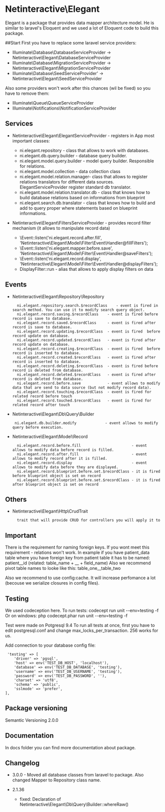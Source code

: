 Netinteractive\Elegant
======================

Elegant is a package that provides data mapper architecture model. 
He is similar to laravel's Eloquent and we used a lot of Eloquent code to build this package.

##Start
First you have to replace some laravel service providers:
* Illuminate\Database\DatabaseServiceProvider   ->  Netinteractive\Elegant\DatabaseServiceProvider
* Illuminate\Database\MigrationServiceProvider  ->  Netinteractive\Elegant\MigrationServiceProvider
* Illuminate\Database\SeedServiceProvider'      ->  Netinteractive\Elegant\SeedServiceProvider

Also some providers won't work after this chances (wil be fixed) so you have to remove them:
* Illuminate\Queue\QueueServiceProvider
* Illuminate\Notifications\NotificationServiceProvider


## Services
* Netinteractive\Elegant\ElegantServiceProvider - registers in App most important classes:
     * ni.elegant.repository - class that allows to work with databases.
     * ni.elegant.db.query.builder - database query builder.
     * ni.elegant.model.query.builder - model query builder. Responsible for relations.
     * ni.elegant.model.collection - data collection class
     * ni.elegant.model.relation.manager- class that allows to register relations translators for different data sources. ElegantServiceProvider register standard db translator.
     * ni.elegant.model.relation.translator.db - class that knows how to build database relations based on informations from blueprint
     * ni.elegant.search.db.translator - class that knows how to build and add to query proper where statements based on blueprint informations.

* Netinteractive\Elegant\FiltersServiceProvider - provides record filter mechanism (it allows to manipulate record data)
     * \Event::listen('ni.elegant.record.after.fill', 'Netinteractive\Elegant\Model\Filter\Event\Handler@fillFilters');
     * \Event::listen('ni.elegant.mapper.before.save', 'Netinteractive\Elegant\Model\Filter\Event\Handler@saveFilters');
     * \Event::listen('ni.elegant.record.display', 'Netinteractive\Elegant\Model\Filter\Event\Handler@displayFilters');
     * DisplayFilter::run - alias that allows to apply display filters on data


## Events
* Netinteractive\Elegant\Repository\Repository

        ni.elegant.repository.search.$recordClass    - event is fired in search method. You can use it to modify search query object.
        ni.elegant.record.saving.$recordClass    - event is fired before record is save to database.
        ni.elegant.record.saved.$recordClass     - event is fired after record is save to database.
        ni.elegant.record.updating.$recordClass  - event is fired  before record update on database.
        ni.elegant.record.updated.$recordClass   - event is fired after record update on database.
        ni.elegant.record.creating.$recordClass  - event is fired  before record is inserted to database.
        ni.elegant.record.created.$recordClass   - event is fired after record is inserted to database.
        ni.elegant.record.deleting.$recordClass  - event is fired before record is deleted from database.
        ni.elegant.record.deleted.$recordClass   - event is fired after record is deleted from database.
        ni.elegant.record.before.save            - event allows to modify data that are send to data source (but not modify record data).
        ni.elegant.record.touching.$recordClass  - event is fired for related record before touch
        ni.elegant.record.touched.$recordClass   - event is fired for related record after touch

*  Netinteractive\Elegant\Db\Query\Builder

        ni.elegant.db.builder.modify             - event allows to modify query before execution.

* Netinteractive\Elegant\Model\Record

        ni.elegant.record.before.fill                       - event allows to modify data before record is filled.
        ni.elegant.record.after.fill                        - event allows to modify record after it is filled.
        ni.elegant.record.display                           - event allows to modify data before they are displayed.
        ni.elegant.record.blueprint.before.set.$recordClass - it is fired before blueprint object is set on record
        ni.elegant.record.blueprint.before.set.$recordClass - it is fired after blueprint object is set on record

## Others
* Netinteractive\Elegant\Http\CrudTrait 
        
        trait that will provide CRUD for controllers you will apply it to

## Important
There is the requirement for naming foreign keys. If you wont meet this requirement - relations won't work.
In example if you have patient_data table where you have foreign key from patient table it has to be named: patient__id (related: table_name + __ + field_name)
Also we recommend pivot table names to looke like this: table_one__table_two

Also we recommend to use config:cache. It will increase perfomance a lot (becouse we serialize closures in config files).

## Testing
We used codeception here. To run tests: 
 codecept run unit --env=testing -f
Or on windows:
 php codecept.phar run unit --env=testing -f

Test were made on Potgresql 9.4
To run all tests at once, first you have to edit postgresql.conf and change max_locks_per_transaction. 256 works for us.

Add connection to your database config file:

     'testing' => [
        'driver' => 'pgsql',
        'host' => env('TEST_DB_HOST', 'localhost'),
        'database' => env('TEST_DB_DATABASE', 'testing'),
        'username' => env('TEST_DB_USERNAME', 'testing'),
        'password' => env('TEST_DB_PASSWORD', ''),
        'charset' => 'utf8',
        'schema' => 'public',
        'sslmode' => 'prefer',
    ],

## Package versioning
Semantic Versioning 2.0.0

## Documentation

In docs folder you can find more documentation about package.



## Changelog

* 3.0.0 - Moved all database classes from laravel to package.
          Also changed Mapper to Repository class name.

* 2.1.36
    * fixed: Declaration of Netinteractive\Elegant\Db\Query\Builder::whereRaw()
    